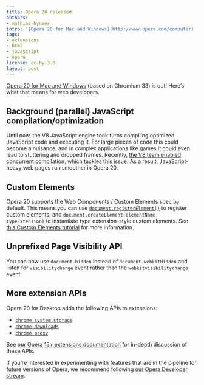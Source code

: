 ```yaml
---
title: Opera 20 released
authors:
- mathias-bynens
intro: '[Opera 20 for Mac and Windows](http://www.opera.com/computer) (based on Chromium 33) is out! Here’s what that means for web developers.'
tags:
- extensions
- html
- javascript
- opera
license: cc-by-3.0
layout: post
---
```


[Opera 20 for Mac and Windows](http://www.opera.com/computer) (based on Chromium 33) is out! Here’s what that means for web developers.

## Background (parallel) JavaScript compilation/optimization

Until now, the V8 JavaScript engine took turns compiling optimized JavaScript code and executing it. For large pieces of code this could become a nuisance, and in complex applications like games it could even lead to stuttering and dropped frames. Recently, [the V8 team enabled concurrent compilation](http://blog.chromium.org/2014/02/compiling-in-background-for-smoother.html), which tackles this issue. As a result, JavaScript-heavy web pages run smoother in Opera 20.

## Custom Elements

Opera 20 supports the Web Components / Custom Elements spec by default. This means you can use [`document.registerElement()`](http://w3c.github.io/webcomponents/spec/custom/#extensions-to-document-interface-to-register) to register custom elements, and `document.createElement(elementName, typeExtension)` to instantiate type extension-style custom elements. See [this Custom Elements tutorial](http://www.html5rocks.com/en/tutorials/webcomponents/customelements/) for more information.

## Unprefixed Page Visibility API

You can now use  `document.hidden` instead of `document.webkitHidden` and listen for `visibilitychange` event rather than the `webkitvisibilitychange` event.

## More extension APIs

Opera 20 for Desktop adds the following APIs to extensions:

* [`chrome.system.storage`](http://dev.opera.com/extension-docs/system.storage.html)
* [`chrome.downloads`](http://dev.opera.com/extension-docs/downloads.html)
* [`chrome.proxy`](http://dev.opera.com/extension-docs/proxy.html)

See [our Opera 15+ extensions documentation](http://dev.opera.com/extension-docs/) for in-depth discussion of these APIs.

If you’re interested in experimenting with features that are in the pipeline for future versions of Opera, we recommend following [our Opera Developer stream](http://www.opera.com/developer).
